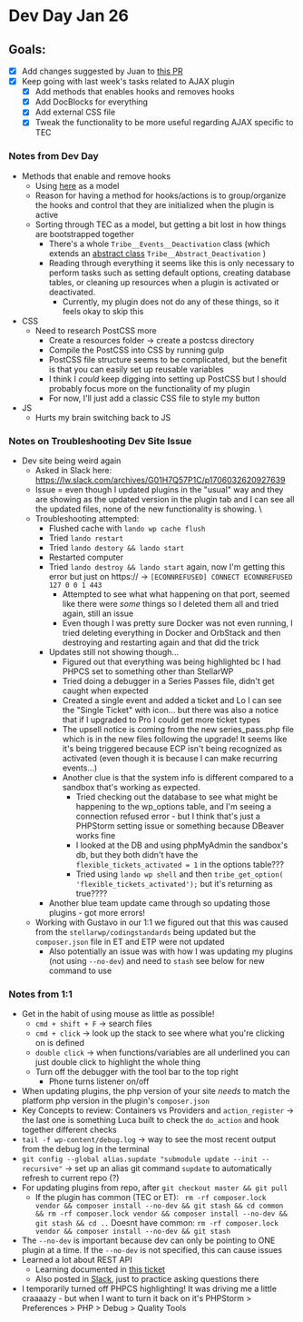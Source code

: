 # Dev Day Jan 26

## Goals:
- [x] Add changes suggested by Juan to [this PR](https://github.com/the-events-calendar/event-tickets/pull/2900)
- [x] Keep going with last week's tasks related to AJAX plugin 
  - [x] Add methods that enables hooks and removes hooks
  - [x] Add DocBlocks for everything
  - [x] Add external CSS file 
  - [x] Tweak the functionality to be more useful regarding AJAX specific to TEC 

### Notes from Dev Day
- Methods that enable and remove hooks
  - Using [here](https://github.com/the-events-calendar/the-events-calendar/blob/3308afdb3c45bc20773ead9dda89baa7bca24323/src/Tribe/Main.php#L345) as a model
  - Reason for having a method for hooks/actions is to group/organize the hooks and control that they are initialized when the plugin is active 
  - Sorting through TEC as a model, but getting a bit lost in how things are bootstrapped together 
    - There's a whole `Tribe__Events__Deactivation` class (which extends an [abstract class](https://www.w3schools.com/php/php_oop_classes_abstract.asp) `Tribe__Abstract_Deactivation` )
    - Reading through everything it seems like this is only necessary to perform tasks such as setting default options, creating database tables, or cleaning up resources when a plugin is activated or deactivated.
      - Currently, my plugin does not do any of these things, so it feels okay to skip this 
- CSS
  - Need to research PostCSS more
    - Create a resources folder -> create a postcss directory
    - Compile the PostCSS into CSS by running gulp
    - PostCSS file structure seems to be complicated, but the benefit is that you can easily set up reusable variables
    - I think I _could_ keep digging into setting up PostCSS but I should probably focus more on the functionality of my plugin
    - For now, I'll just add a classic CSS file to style my button
- JS
  - Hurts my brain switching back to JS 

### Notes on Troubleshooting Dev Site Issue 
- Dev site being weird again 
  - Asked in Slack here: https://lw.slack.com/archives/G01H7Q57P1C/p1706032620927639
  - Issue = even though I updated plugins in the "usual" way and they are showing as the updated version in the plugin tab and I can see all the updated files, none of the new functionality is showing. \
  - Troubleshooting attempted:
    - Flushed cache with `lando wp cache flush`
    - Tried `lando restart`
    - Tried `lando destory && lando start`
    - Restarted computer
    - Tried `lando destroy && lando start` again, now I'm getting this error but just on https:// -> `[ECONNREFUSED] CONNECT ECONNREFUSED 127 0 0 1 443`
      - Attempted to see what what happening on that port, seemed like there were _some_ things so I deleted them all and tried again, still an issue
      - Even though I was pretty sure Docker was not even running, I tried deleting everything in Docker and OrbStack and then destroying and restarting again and that did the trick
    - Updates still not showing though...
      - Figured out that everything was being highlighted bc I had PHPCS set to something other than StellarWP
      - Tried doing a debugger in a Series Passes file, didn't get caught when expected 
      - Created a single event and added a ticket and Lo I can see the "Single Ticket" with icon... but there was also a notice that if I upgraded to Pro I could get more ticket types 
      - The upsell notice is coming from the new series_pass.php file which is in the new files following the upgrade! It seems like it's being triggered because ECP isn't being recognized as activated (even though it is because I can make recurring events...)
      - Another clue is that the system info is different compared to a sandbox that's working as expected.
        - Tried checking out the database to see what might be happening to the wp_options table, and I'm seeing a connection refused error - but I think that's just a PHPStorm setting issue or something because DBeaver works fine
        - I looked at the DB and using phpMyAdmin the sandbox's db, but they both didn't have the `flexible_tickets_activated = 1` in the options table???
        - Tried using `lando wp shell` and then `tribe_get_option( 'flexible_tickets_activated');` but it's returning as true???? 
    - Another blue team update came through so updating those plugins - got more errors! 
  - Working with Gustavo in our 1:1 we figured out that this was caused from the `stellarwp/codingstandards` being updated but the `composer.json` file in ET and ETP were not updated
    - Also potentially an issue was with how I was updating my plugins (not using `--no-dev`) and need to `stash` see below for new command to use

### Notes from 1:1 
- Get in the habit of using mouse as little as possible!
  - `cmd + shift + F` -> search files
  - `cmd + click` -> look up the stack to see where what you're clicking on is defined
  - `double click` -> when functions/variables are all underlined you can just double click to highlight the whole thing
  - Turn off the debugger with the tool bar to the top right 
    - Phone turns listener on/off
- When updating plugins, the php version of your site *needs* to match the platform php version in the plugin's `composer.json`  
- Key Concepts to review: Containers vs Providers and `action_register` -> the last one is something Luca built to check the `do_action` and hook together different checks 
- `tail -f wp-content/debug.log` -> way to see the most recent output from the debug log in the terminal 
- `git config --global alias.supdate "submodule update --init --recursive"` -> set up an alias git command `supdate` to automatically refresh to current repo (?)
- For updating plugins from repo, after `git checkout master && git pull`
  - If the plugin has common (TEC or ET):
   ` rm -rf composer.lock vendor && composer install --no-dev && git stash && cd common && rm -rf composer.lock vendor && composer install --no-dev && git stash && cd ..`
    Doesnt have common:
    `rm -rf composer.lock vendor && composer install --no-dev && git stash`
- The `--no-dev` is important because dev can only be pointing to ONE plugin at a time. If the `--no-dev` is not specified, this can cause issues
- Learned a lot about REST API 
  - Learning documented in [this ticket](https://ithemeshelp.zendesk.com/agent/tickets/556903)
  - Also posted in [Slack](https://lw.slack.com/archives/G01H7Q57P1C/p1706206358604149), just to practice asking questions there
- I temporarily turned off PHPCS highlighting! It was driving me a little craaaazy - but when I want to turn it back on it's PHPStorm > Preferences > PHP > Debug > Quality Tools 
